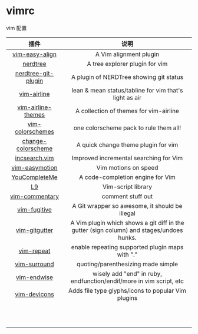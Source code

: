 # vimrc
vim 配置

|                             插件                             |                             说明                             |
| :----------------------------------------------------------: | :----------------------------------------------------------: |
| [ vim-easy-align ](https://github.com/junegunn/vim-easy-align) |                    A Vim alignment plugin                    |
|     [ nerdtree](https://github.com/scrooloose/nerdtree)      |                A tree explorer plugin for vim                |
| [ nerdtree-git-plugin](https://github.com/Xuyuanp/nerdtree-git-plugin) |           A plugin of NERDTree showing git status            |
| [ vim-airline ](https://github.com/vim-airline/vim-airline)  |    lean & mean status/tabline for vim that's light as air    |
| [ vim-airline-themes ](https://github.com/vim-airline/vim-airline-themes) |            A collection of themes for vim-airline            |
| [ vim-colorschemes ](https://github.com/flazz/vim-colorschemes) |            one colorscheme pack to rule them all!            |
| [ change-colorscheme ](https://github.com/chxuan/change-colorscheme) |             A quick change theme plugin for vim              |
| [ incsearch.vim ](https://github.com/haya14busa/incsearch.vim) |            Improved incremental searching for Vim            |
| [ vim-easymotion ](https://github.com/easymotion/vim-easymotion) |                     Vim motions on speed                     |
| [ YouCompleteMe ](https://github.com/Valloric/YouCompleteMe) |               A code-completion engine for Vim               |
|          [ L9 ](https://github.com/vim-scripts/L9)           |                      Vim-script library                      |
| [ vim-commentary ](https://github.com/tpope/vim-commentary)  |                      comment stuff out                       |
|   [ vim-fugitive ](https://github.com/tpope/vim-fugitive)    |        A Git wrapper so awesome, it should be illegal        |
| [ vim-gitgutter ](https://github.com/airblade/vim-gitgutter) | A Vim plugin which shows a git diff in the gutter (sign column) and stages/undoes hunks. |
|     [ vim-repeat ](https://github.com/tpope/vim-repeat)      |       enable repeating supported plugin maps with "."        |
|   [ vim-surround ](https://github.com/tpope/vim-surround)    |              quoting/parenthesizing made simple              |
|    [ vim-endwise ](https://github.com/tpope/vim-endwise)     | wisely add "end" in ruby, endfunction/endif/more in vim script, etc |
| [ vim-devicons ](https://github.com/ryanoasis/vim-devicons)  |      Adds file type glyphs/icons to popular Vim plugins      |
|                                                              |                                                              |
|                                                              |                                                              |
|                                                              |                                                              |
|                                                              |                                                              |
|                                                              |                                                              |
|                                                              |                                                              |
|                                                              |                                                              |
|                                                              |                                                              |
|                                                              |                                                              |
|                                                              |                                                              |
|                                                              |                                                              |
